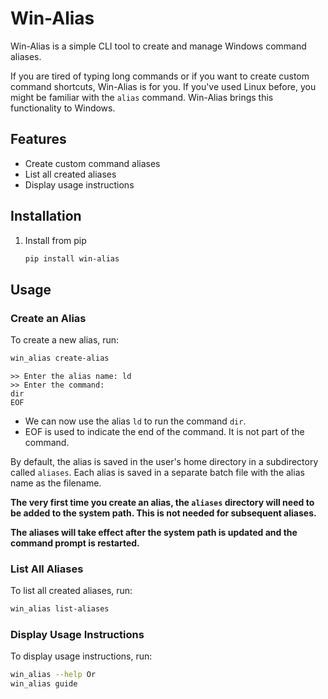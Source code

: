 # Win-Alias

Win-Alias is a simple CLI tool to create and manage Windows command aliases.

If you are tired of typing long commands or if you want to create custom command shortcuts, Win-Alias is for you.
If you've used Linux before, you might be familiar with the `alias` command. Win-Alias brings this functionality to Windows.

## Features

- Create custom command aliases
- List all created aliases
- Display usage instructions

## Installation

1. Install from pip
    ```sh
    pip install win-alias
    ```

## Usage

### Create an Alias

To create a new alias, run:
```sh
win_alias create-alias
```
```
>> Enter the alias name: ld 
>> Enter the command:
dir
EOF
```

- We can now use the alias `ld` to run the command `dir`.
- EOF is used to indicate the end of the command. It is not part of the command.


By default, the alias is saved in the user's home directory in a subdirectory called `aliases`. 
Each alias is saved in a separate batch file with the alias name as the filename.

**The very first time you create an alias, the `aliases` directory will need to be added to the system path. This is not needed for subsequent aliases.**

**The aliases will take effect after the system path is updated and the command prompt is restarted.**

### List All Aliases

To list all created aliases, run:
```sh
win_alias list-aliases
```

### Display Usage Instructions

To display usage instructions, run:
```sh
win_alias --help Or
win_alias guide
```